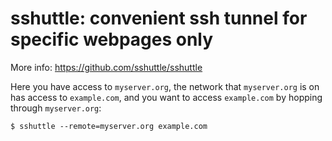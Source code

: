 

# sshuttle: convenient ssh tunnel for specific webpages only

More info: https://github.com/sshuttle/sshuttle

Here you have access to `myserver.org`, the network
that `myserver.org` is on has access to `example.com`,
and you want to access `example.com` by hopping through
`myserver.org`:
```
$ sshuttle --remote=myserver.org example.com
```

